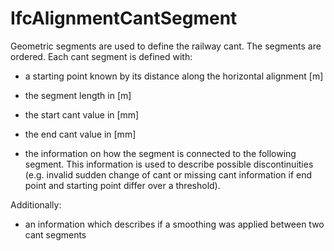 IfcAlignmentCantSegment
=======================
Geometric segments are used to define the railway cant. The segments are
ordered. Each cant segment is defined with:  

  

  * a starting point known by its distance along the horizontal alignment [m]
  

  * the segment length in [m]
  

  * the start cant value in [mm]
  

  * the end cant value in [mm]
  

  * the information on how the segment is connected to the following segment. This information is used to describe possible discontinuities (e.g. invalid sudden change of cant or missing cant information if end point and starting point differ over a threshold).
  

  
Additionally:  

  

  * an information which describes if a smoothing was applied between two cant segments
  


